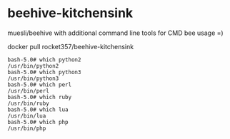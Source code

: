 # beehive-kitchensink
muesli/beehive with additional command line tools for CMD bee usage =)

docker pull rocket357/beehive-kitchensink

```
bash-5.0# which python2
/usr/bin/python2
bash-5.0# which python3
/usr/bin/python3
bash-5.0# which perl
/usr/bin/perl
bash-5.0# which ruby
/usr/bin/ruby
bash-5.0# which lua
/usr/bin/lua
bash-5.0# which php
/usr/bin/php
```
